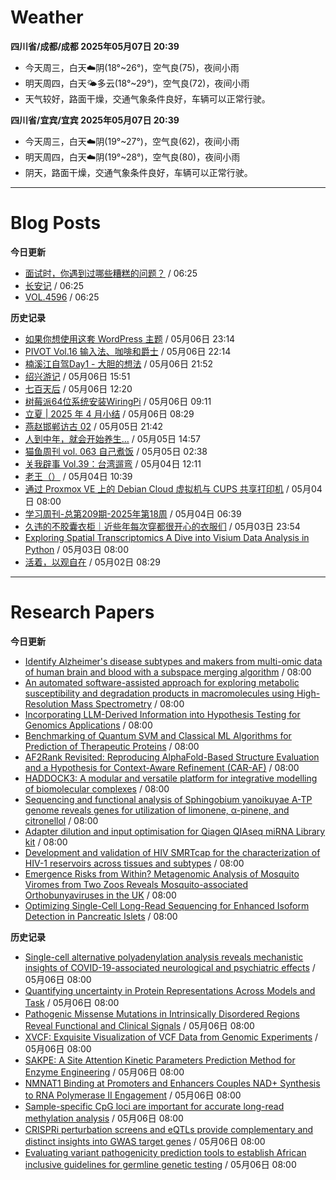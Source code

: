 # Weather
<!--qweather:start-->
**四川省/成都/成都 2025年05月07日 20:39**
- 今天周三，白天☁️阴(18°~26°)，空气良(75)，夜间小雨
- 明天周四，白天🌤️多云(18°~29°)，空气良(72)，夜间小雨
- 天气较好，路面干燥，交通气象条件良好，车辆可以正常行驶。

**四川省/宜宾/宜宾 2025年05月07日 20:39**
- 今天周三，白天☁️阴(19°~27°)，空气良(62)，夜间小雨
- 明天周四，白天☁️阴(19°~28°)，空气良(80)，夜间小雨
- 阴天，路面干燥，交通气象条件良好，车辆可以正常行驶。
<!--qweather:end-->
---
# Blog Posts
<!--rss-blogs:start-->
**今日更新**
- [面试时，你遇到过哪些糟糕的问题？](http://m.wufazhuce.com/question/4358) / 06:25
- [长安记](http://m.wufazhuce.com/article/6783) / 06:25
- [VOL.4596](http://m.wufazhuce.com/one/4745) / 06:25

**历史记录**
- [如果你想使用这套 WordPress 主题](https://anotherdayu.com/2025/6919/) / 05月06日 23:14
- [PIVOT Vol.16 输入法、咖啡和爵士](https://anotherdayu.com/2025/6914/) / 05月06日 22:14
- [楠溪江自驾Day1 - 大胆的想法](https://blog.ops-coffee.cn/r/city-china-zhejiang-wenzhou-yongjia-nanxijiang-01.html) / 05月06日 21:52
- [绍兴游记](https://www.ntiy.com/2274.html) / 05月06日 15:51
- [七百天后](https://imzm.im/700-days-after/) / 05月06日 12:20
- [树莓派64位系统安装WiringPi](https://hp-l.github.io/2025/05/06/091156/) / 05月06日 09:11
- [立夏 | 2025 年 4 月小结](https://thirdshire.com/april-recap-2025/) / 05月06日 08:29
- [燕赵邯郸访古 02](https://blog.pursuitus.com/yan-zhao-handan-visits-02-html.html) / 05月05日 21:42
- [人到中年，就会开始养生…](https://blog.douchi.space/middle-age-wellness/) / 05月05日 14:57
- [猫鱼周刊 vol. 063 自己煮饭](https://ameow.xyz/archives/weekly-063) / 05月05日 02:38
- [关我辟事 Vol.39：台湾遛弯](https://blog.douchi.space/spark-joy-digest-2025-4b/) / 05月04日 12:11
- [老王（）](https://hp-l.github.io/2025/05/04/103937/) / 05月04日 10:39
- [通过 Proxmox VE 上的 Debian Cloud 虚拟机与 CUPS 共享打印机](https://blog.gxres.net/posts/share-printer-through-vm-on-proxmox-ve-and-cups) / 05月04日 08:00
- [学习周刊-总第209期-2025年第18周](https://wiki.eryajf.net/pages/050366/) / 05月04日 06:39
- [久违的不胶囊衣柜｜近些年每次穿都很开心的衣服们](http://bamboobone9.com/favorite-purchases-2025/) / 05月03日 23:54
- [Exploring Spatial Transcriptomics A Dive into Visium Data Analysis in Python](https://divingintogeneticsandgenomics.com/post/python-visium/) / 05月03日 08:00
- [活着，以观自在](https://www.xiangshitan.com/post/3400.html) / 05月02日 08:29
<!--rss-blogs:end-->
---
# Research Papers
<!--rss-papers:start-->
**今日更新**
- [Identify Alzheimer's disease subtypes and makers from multi-omic data of human brain and blood with a subspace merging algorithm](https://www.biorxiv.org/content/10.1101/2025.04.30.651565v1?rss=1) / 08:00
- [An automated software-assisted approach for exploring metabolic susceptibility and degradation products in macromolecules using High-Resolution Mass Spectrometry](https://www.biorxiv.org/content/10.1101/2025.05.01.651614v1?rss=1) / 08:00
- [Incorporating LLM-Derived Information into Hypothesis Testing for Genomics Applications](https://www.biorxiv.org/content/10.1101/2025.04.30.651464v1?rss=1) / 08:00
- [Benchmarking of Quantum SVM and Classical ML Algorithms for Prediction of Therapeutic Proteins](https://www.biorxiv.org/content/10.1101/2025.04.30.651419v1?rss=1) / 08:00
- [AF2Rank Revisited: Reproducing AlphaFold-Based Structure Evaluation and a Hypothesis for Context-Aware Refinement (CAR-AF)](https://www.biorxiv.org/content/10.1101/2025.04.30.651434v1?rss=1) / 08:00
- [HADDOCK3: A modular and versatile platform for integrative modelling of biomolecular complexes](https://www.biorxiv.org/content/10.1101/2025.04.30.651432v1?rss=1) / 08:00
- [Sequencing and functional analysis of Sphingobium yanoikuyae A-TP genome reveals genes for utilization of limonene, α-pinene, and citronellol](https://www.biorxiv.org/content/10.1101/2025.04.30.651573v1?rss=1) / 08:00
- [Adapter dilution and input optimisation for Qiagen QIAseq miRNA Library kit](https://www.biorxiv.org/content/10.1101/2025.04.30.651388v1?rss=1) / 08:00
- [Development and validation of HIV SMRTcap for the characterization of HIV-1 reservoirs across tissues and subtypes](https://www.biorxiv.org/content/10.1101/2025.05.01.651657v1?rss=1) / 08:00
- [Emergence Risks from Within? Metagenomic Analysis of Mosquito Viromes from Two Zoos Reveals Mosquito-associated Orthobunyaviruses in the UK](https://www.biorxiv.org/content/10.1101/2025.05.01.651672v1?rss=1) / 08:00
- [Optimizing Single-Cell Long-Read Sequencing for Enhanced Isoform Detection in Pancreatic Islets](https://www.biorxiv.org/content/10.1101/2025.04.30.651101v1?rss=1) / 08:00

**历史记录**
- [Single-cell alternative polyadenylation analysis reveals mechanistic insights of COVID-19-associated neurological and psychiatric effects](https://www.biorxiv.org/content/10.1101/2025.05.02.651855v1?rss=1) / 05月06日 08:00
- [Quantifying uncertainty in Protein Representations Across Models and Task](https://www.biorxiv.org/content/10.1101/2025.04.30.651545v1?rss=1) / 05月06日 08:00
- [Pathogenic Missense Mutations in Intrinsically Disordered Regions Reveal Functional and Clinical Signals](https://www.biorxiv.org/content/10.1101/2025.05.01.651640v1?rss=1) / 05月06日 08:00
- [XVCF: Exquisite Visualization of VCF Data from Genomic Experiments](https://www.biorxiv.org/content/10.1101/2025.04.30.651450v1?rss=1) / 05月06日 08:00
- [SAKPE: A Site Attention Kinetic Parameters Prediction Method for Enzyme Engineering](https://www.biorxiv.org/content/10.1101/2025.04.30.651216v1?rss=1) / 05月06日 08:00
- [NMNAT1 Binding at Promoters and Enhancers Couples NAD+ Synthesis to RNA Polymerase II Engagement](https://www.biorxiv.org/content/10.1101/2025.04.30.651499v1?rss=1) / 05月06日 08:00
- [Sample-specific CpG loci are important for accurate long-read methylation analysis](https://www.biorxiv.org/content/10.1101/2025.04.30.651558v1?rss=1) / 05月06日 08:00
- [CRISPRi perturbation screens and eQTLs provide complementary and distinct insights into GWAS target genes](https://www.biorxiv.org/content/10.1101/2025.05.05.651929v1?rss=1) / 05月06日 08:00
- [Evaluating variant pathogenicity prediction tools to establish African inclusive guidelines for germline genetic testing](https://www.nature.com/articles/s43856-025-00883-x) / 05月06日 08:00
<!--rss-papers:end-->
